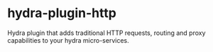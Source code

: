 # hydra-plugin-http
Hydra plugin that adds traditional HTTP requests, routing and proxy capabilities to your hydra micro-services.
